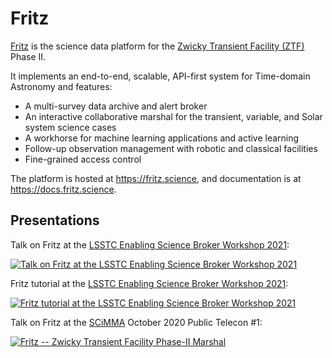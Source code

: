 # Fritz

[Fritz](https://github.com/fritz-marshal/fritz) is the science data platform for the [Zwicky Transient Facility (ZTF)](https://ztf.caltech.edu) Phase II.

It implements an end-to-end, scalable, API-first system for Time-domain Astronomy and features:
- A multi-survey data archive and alert broker
- An interactive collaborative marshal for the transient, variable, and Solar system science cases
- A workhorse for machine learning applications and active learning
- Follow-up observation management with robotic and classical facilities
- Fine-grained access control

The platform is hosted at https://fritz.science, and documentation is at https://docs.fritz.science.

## Presentations

Talk on Fritz at the [LSSTC Enabling Science Broker Workshop 2021](http://workshops.alerce.online/lsstc-enabling-science-2020-broker-workshop-part-ii/):

[![Talk on Fritz at the LSSTC Enabling Science Broker Workshop 2021](https://img.youtube.com/vi/zljWj8-e7jY/0.jpg)](https://www.youtube.com/watch?v=zljWj8-e7jY)

Fritz tutorial at the [LSSTC Enabling Science Broker Workshop 2021](http://workshops.alerce.online/lsstc-enabling-science-2020-broker-workshop-part-ii/):

[![Fritz tutorial at the LSSTC Enabling Science Broker Workshop 2021](https://img.youtube.com/vi/CTqsqxxoAmg/0.jpg)](https://www.youtube.com/watch?v=CTqsqxxoAmg)

Talk on Fritz at the [SCiMMA](https://scimma.org/) October 2020 Public Telecon #1:

[![Fritz -- Zwicky Transient Facility Phase-II Marshal](https://img.youtube.com/vi/foJt2fNwtZU/0.jpg)](https://www.youtube.com/watch?v=foJt2fNwtZU)
[](https://www.youtube.com/watch?v=foJt2fNwtZU)
